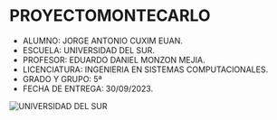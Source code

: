 # PROYECTOMONTECARLO

- ALUMNO: JORGE ANTONIO CUXIM EUAN.
- ESCUELA: UNIVERSIDAD DEL SUR.
- PROFESOR: EDUARDO DANIEL MONZON MEJIA.
- LICENCIATURA: INGENIERIA EN SISTEMAS COMPUTACIONALES.
- GRADO Y GRUPO: 5ª
- FECHA DE ENTREGA: 30/09/2023.

![UNIVERSIDAD DEL SUR](https://universidaddelsur.edu.mx/unisur/wp-content/uploads/2022/03/logos-oficiales.png "UNIVERSIDAD DEL SUR")
